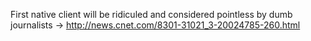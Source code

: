 First native client will be ridiculed and considered pointless by dumb journalists -&gt; http://news.cnet.com/8301-31021_3-20024785-260.html